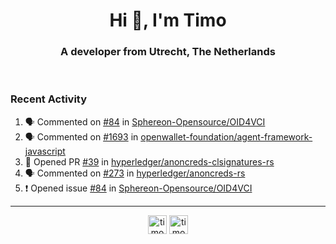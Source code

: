 <h1 align="center">Hi 👋, I'm Timo</h1>
<h3 align="center">A developer from Utrecht, The Netherlands</h3>
<br/>
<!-- https://github.com/rahuldkjain/github-profile-readme-generator --!>

<!--  <p align="left"><img src="https://github-readme-stats.vercel.app/api?username=timoglastra&show_icons=true&count_private=true&" alt="timoglastra" /></p> --!>

<!--
Github language stats
<p align="left"><img src="https://github-readme-stats.vercel.app/api/top-langs/?username=timoglastra&layout=compact" alt="timoglastra" /><p>
-->

<!-- Codestats language stats -->
<!-- <p align="left"><img src="https://codestats-readme.vercel.app/api/top-langs/?username=timoglastra&layout=compact&language_count=12" alt="timoglastra" /><p>    --!>
  
<h3>Recent Activity</h3>

<!--START_SECTION:activity-->
1. 🗣 Commented on [#84](https://github.com/Sphereon-Opensource/OID4VCI/issues/84#issuecomment-1892979954) in [Sphereon-Opensource/OID4VCI](https://github.com/Sphereon-Opensource/OID4VCI)
2. 🗣 Commented on [#1693](https://github.com/openwallet-foundation/agent-framework-javascript/pull/1693#issuecomment-1892491687) in [openwallet-foundation/agent-framework-javascript](https://github.com/openwallet-foundation/agent-framework-javascript)
3. 💪 Opened PR [#39](https://github.com/hyperledger/anoncreds-clsignatures-rs/pull/39) in [hyperledger/anoncreds-clsignatures-rs](https://github.com/hyperledger/anoncreds-clsignatures-rs)
4. 🗣 Commented on [#273](https://github.com/hyperledger/anoncreds-rs/pull/273#issuecomment-1892190302) in [hyperledger/anoncreds-rs](https://github.com/hyperledger/anoncreds-rs)
5. ❗ Opened issue [#84](https://github.com/Sphereon-Opensource/OID4VCI/issues/84) in [Sphereon-Opensource/OID4VCI](https://github.com/Sphereon-Opensource/OID4VCI)
<!--END_SECTION:activity-->

---

<p align="center">
<a href="https://twitter.com/timoglastra" target="blank"><img align="center" src="https://cdn.jsdelivr.net/npm/simple-icons@3.0.1/icons/twitter.svg" alt="timoglastra" height="30" width="30" /></a>
<a href="https://linkedin.com/in/timoglastra" target="blank"><img align="center" src="https://cdn.jsdelivr.net/npm/simple-icons@3.0.1/icons/linkedin.svg" alt="timoglastra" height="30" width="30" /></a>
</p>



